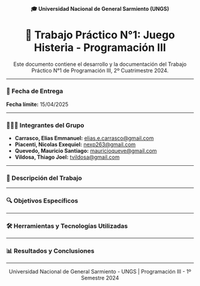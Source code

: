 <h4 align="center">  
  🎓 Universidad Nacional de General Sarmiento (UNGS)
</h4>

<h1 align="center">  
  🎨 Trabajo Práctico N°1: Juego Histeria - Programación III
</h1>

<p align="center">  
  Este documento contiene el desarrollo y la documentación del Trabajo Práctico N°1 de Programación III, 2º Cuatrimestre 2024.
</p>

---

### 📅 Fecha de Entrega
**Fecha límite:** 15/04/2025

---

### 🧑‍🤝‍🧑 Integrantes del Grupo
- **Carrasco, Elias Emmanuel:** elias.e.carrasco@gmail.com
- **Piacenti, Nicolas Exequiel:** nexp263@gmail.com
- **Quevedo, Mauricio Santiago:** mauricioqueve@gmail.com
- **Vildosa, Thiago Joel:** tvildosa@gmail.com

---

### 📝 Descripción del Trabajo

---

### 🔍 Objetivos Específicos

---

### 🛠 Herramientas y Tecnologías Utilizadas

---

### 📊 Resultados y Conclusiones

---

<p align="center">  
  Universidad Nacional de General Sarmiento - UNGS | Programación III - 1º Semestre 2024
</p>
